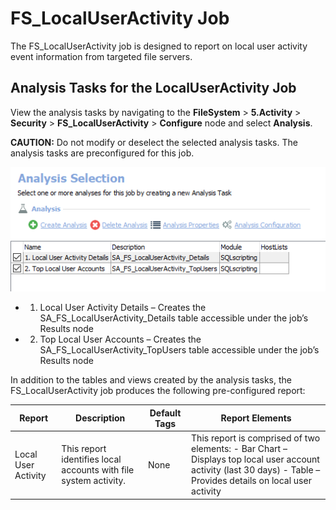 # FS\_LocalUserActivity Job

The FS\_LocalUserActivity job is designed to report on local user activity event information from targeted file servers.

## Analysis Tasks for the LocalUserActivity Job

View the analysis tasks by navigating to the __FileSystem__ > __5.Activity__ > __Security__ > __FS\_LocalUserActivity__ > __Configure__ node and select __Analysis__.

__CAUTION:__ Do not modify or deselect the selected analysis tasks. The analysis tasks are preconfigured for this job.

![Analysis Tasks for the LocalUserActivity Job](/static/img/product_docs/accessanalyzer/accessanalyzer/enterpriseauditor/solutions/filesystem/activity/security/localuseractivityanalysis.png)

- 1. Local User Activity Details – Creates the SA\_FS\_LocalUserActivity\_Details table accessible under the job’s Results node
- 2. Top Local User Accounts – Creates the SA\_FS\_LocalUserActivity\_TopUsers table accessible under the job’s Results node

In addition to the tables and views created by the analysis tasks, the FS\_LocalUserActivity job produces the following pre-configured report:

| Report | Description | Default Tags | Report Elements |
| --- | --- | --- | --- |
| Local User Activity | This report identifies local accounts with file system activity. | None | This report is comprised of two elements:   - Bar Chart – Displays top local user account activity (last 30 days) - Table – Provides details on local user activity |
